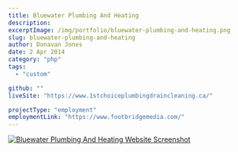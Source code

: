 ```yaml
---
title: Bluewater Plumbing And Heating
description:
excerptImage: /img/portfolio/bluewater-plumbing-and-heating.png
slug: bluewater-plumbing-and-heating
author: Donavan Jones
date: 2 Apr 2014
category: "php"
tags:
  - "custom"

github: ""
liveSite: "https://www.1stchoiceplumbingdraincleaning.ca/"

projectType: "employment"
employmentLink: "https://www.footbridgemedia.com/"
---
```


<a href="https://www.1stchoiceplumbingdraincleaning.ca/" target="_blank" rel="noopener noreferrer">
  <img src="/img/portfolio/bluewater-plumbing-and-heating-full.png" alt="Bluewater Plumbing And Heating Website Screenshot" />
</a>
